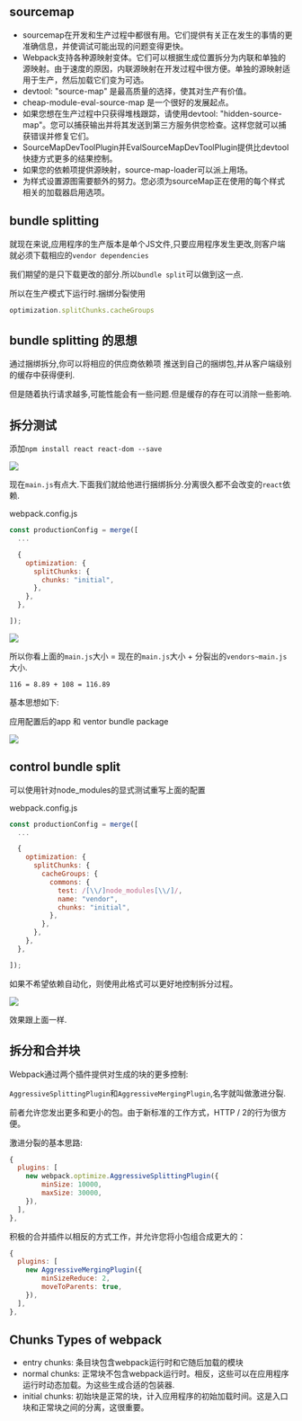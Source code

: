 ## sourcemap

- sourcemap在开发和生产过程中都很有用。它们提供有关正在发生的事情的更准确信息，并使调试可能出现的问题变得更快。
- Webpack支持各种源映射变体。它们可以根据生成位置拆分为内联和单独的源映射。由于速度的原因，内联源映射在开发过程中很方便。单独的源映射适用于生产，然后加载它们变为可选。
- devtool: "source-map" 是最高质量的选择，使其对生产有价值。
- cheap-module-eval-source-map 是一个很好的发展起点。
- 如果您想在生产过程中只获得堆栈跟踪，请使用devtool: "hidden-source-map"。您可以捕获输出并将其发送到第三方服务供您检查。这样您就可以捕获错误并修复它们。
- SourceMapDevToolPlugin并EvalSourceMapDevToolPlugin提供比devtool快捷方式更多的结果控制。
- 如果您的依赖项提供源映射，source-map-loader可以派上用场。
- 为样式设置源图需要额外的努力。您必须为sourceMap正在使用的每个样式相关的加载器启用选项。

## bundle splitting

就现在来说,应用程序的生产版本是单个JS文件,只要应用程序发生更改,则客户端就必须下载相应的`vendor dependencies`

我们期望的是只下载更改的部分.所以`bundle split`可以做到这一点.

所以在生产模式下运行时.捆绑分裂使用
```js
optimization.splitChunks.cacheGroups
```

## bundle splitting 的思想

通过捆绑拆分,你可以将相应的供应商依赖项 推送到自己的捆绑包,并从客户端级别的缓存中获得便利.

但是随着执行请求越多,可能性能会有一些问题.但是缓存的存在可以消除一些影响.

## 拆分测试

添加`npm install react react-dom --save`

![](https://upload-images.jianshu.io/upload_images/7505161-c6f0d6a99a728d26.png?imageMogr2/auto-orient/strip%7CimageView2/2/w/1240)

现在`main.js`有点大.下面我们就给他进行捆绑拆分.分离很久都不会改变的`react`依赖.

webpack.config.js

```js
const productionConfig = merge([
  ...

  {
    optimization: {
      splitChunks: {
        chunks: "initial",
      },
    },
  },

]);
```
![](https://upload-images.jianshu.io/upload_images/7505161-9c9e441b7a2f3b41.png?imageMogr2/auto-orient/strip%7CimageView2/2/w/1240)

所以你看上面的`main.js`大小 = 现在的`main.js`大小 + 分裂出的`vendors~main.js`大小.

`116 = 8.89 + 108 = 116.89`

基本思想如下:

应用配置后的app 和 ventor bundle package 

![](https://survivejs.com/cc11f7e53c579fff28de1b3ed5b9f53a.png)

## control bundle split

可以使用针对node_modules的显式测试重写上面的配置

webpack.config.js
```js
const productionConfig = merge([
  ...

  {
    optimization: {
      splitChunks: {
        cacheGroups: {
          commons: {
            test: /[\\/]node_modules[\\/]/,
            name: "vendor",
            chunks: "initial",
          },
        },
      },
    },
  },

]);
```

如果不希望依赖自动化，则使用此格式可以更好地控制拆分过程。

![](https://upload-images.jianshu.io/upload_images/7505161-7bc98ebc0f740c62.png?imageMogr2/auto-orient/strip%7CimageView2/2/w/1240)

效果跟上面一样.

## 拆分和合并块

Webpack通过两个插件提供对生成的块的更多控制:

`AggressiveSplittingPlugin`和`AggressiveMergingPlugin`,名字就叫做激进分裂.

前者允许您发出更多和更小的包。由于新标准的工作方式，HTTP / 2的行为很方便。

激进分裂的基本思路:

```js
{
  plugins: [
    new webpack.optimize.AggressiveSplittingPlugin({
        minSize: 10000,
        maxSize: 30000,
    }),
  ],
},
```
积极的合并插件以相反的方式工作，并允许您将小包组合成更大的：

```js
{
  plugins: [
    new AggressiveMergingPlugin({
        minSizeReduce: 2,
        moveToParents: true,
    }),
  ],
},
```
## Chunks Types of webpack 

- entry chunks: 条目块包含webpack运行时和它随后加载的模块
- normal chunks: 正常块不包含webpack运行时。相反，这些可以在应用程序运行时动态加载。为这些生成合适的包装器.
- initial chunks: 初始块是正常的块，计入应用程序的初始加载时间。这是入口块和正常块之间的分离，这很重要。
